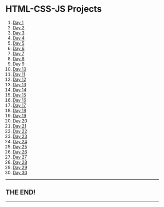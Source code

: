 <!DOCTYPE html>
<html lang="en">
<head>
    <meta charset="UTF-8">
    <meta name="viewport" content="width=device-width, initial-scale=1.0">

</head>
<body>
    <h1>HTML-CSS-JS Projects</h1>
    <ol>
        <li><a href="https://nguyentrantienanh.github.io/HTML-CSS-JS/day1/index.html" target="_blank">Day 1</a></li>
        <li><a href="https://nguyentrantienanh.github.io/HTML-CSS-JS/day2/index.html" target="_blank">Day 2</a></li>
        <li><a href="https://nguyentrantienanh.github.io/HTML-CSS-JS/day3/index.html" target="_blank">Day 3</a></li>
        <li><a href="https://nguyentrantienanh.github.io/HTML-CSS-JS/day4/index.html" target="_blank">Day 4</a></li>
        <li><a href="https://nguyentrantienanh.github.io/HTML-CSS-JS/day5/index.html" target="_blank">Day 5</a></li>
        <li><a href="https://nguyentrantienanh.github.io/HTML-CSS-JS/day6/index.html" target="_blank">Day 6</a></li>
        <li><a href="https://nguyentrantienanh.github.io/HTML-CSS-JS/day7/index.html" target="_blank">Day 7</a></li>
        <li><a href="https://nguyentrantienanh.github.io/HTML-CSS-JS/day8/index.html" target="_blank">Day 8</a></li>
        <li><a href="https://nguyentrantienanh.github.io/HTML-CSS-JS/day9/index.html" target="_blank">Day 9</a></li>
        <li><a href="https://nguyentrantienanh.github.io/HTML-CSS-JS/day10/index.html" target="_blank">Day 10</a></li>
        <li><a href="https://nguyentrantienanh.github.io/HTML-CSS-JS/day11/index.html" target="_blank">Day 11</a></li>
        <li><a href="https://nguyentrantienanh.github.io/HTML-CSS-JS/day12/index.html" target="_blank">Day 12</a></li>
        <li><a href="https://nguyentrantienanh.github.io/HTML-CSS-JS/day13/index.html" target="_blank">Day 13</a></li>
        <li><a href="https://nguyentrantienanh.github.io/HTML-CSS-JS/day14/index.html" target="_blank">Day 14</a></li>
        <li><a href="https://nguyentrantienanh.github.io/HTML-CSS-JS/day15/index.html" target="_blank">Day 15</a></li>
        <li><a href="https://nguyentrantienanh.github.io/HTML-CSS-JS/day16/index.html" target="_blank">Day 16</a></li>
        <li><a href="https://nguyentrantienanh.github.io/HTML-CSS-JS/day17/index.html" target="_blank">Day 17</a></li>
        <li><a href="https://nguyentrantienanh.github.io/HTML-CSS-JS/day18/index.html" target="_blank">Day 18</a></li>
        <li><a href="https://nguyentrantienanh.github.io/HTML-CSS-JS/day19/index.html" target="_blank">Day 19</a></li>
        <li><a href="https://nguyentrantienanh.github.io/HTML-CSS-JS/day20/index.html" target="_blank">Day 20</a></li>
        <li><a href="https://nguyentrantienanh.github.io/HTML-CSS-JS/day21/index.html" target="_blank">Day 21</a></li>
        <li><a href="https://nguyentrantienanh.github.io/HTML-CSS-JS/day22/index.html" target="_blank">Day 22</a></li>
        <li><a href="https://nguyentrantienanh.github.io/HTML-CSS-JS/day23/index.html" target="_blank">Day 23</a></li>
        <li><a href="https://nguyentrantienanh.github.io/HTML-CSS-JS/day24/index.html" target="_blank">Day 24</a></li>
        <li><a href="https://nguyentrantienanh.github.io/HTML-CSS-JS/day25/index.html" target="_blank">Day 25</a></li>
        <li><a href="https://nguyentrantienanh.github.io/HTML-CSS-JS/day26/index.html" target="_blank">Day 26</a></li>
        <li><a href="https://nguyentrantienanh.github.io/HTML-CSS-JS/day27/index.html" target="_blank">Day 27</a></li>
        <li><a href="https://nguyentrantienanh.github.io/HTML-CSS-JS/day28/index.html" target="_blank">Day 28</a></li>
        <li><a href="https://nguyentrantienanh.github.io/HTML-CSS-JS/day29/index.html" target="_blank">Day 29</a></li>
        <li><a href="https://nguyentrantienanh.github.io/HTML-CSS-JS/day30/index.html" target="_blank">Day 30</a></li>
    </ol>
    <hr>
    <h2>THE END!</h2>
    <hr>
</body>
</html>
